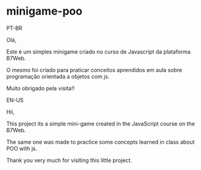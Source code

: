 # minigame-poo

PT-BR

Olá,

Este é um simples minigame criado no curso de Javascript da plataforma B7Web.

O mesmo foi criado para praticar conceitos aprendidos em aula sobre programação orientada a objetos com js.

Muito obrigado pela visita!!

EN-US

Hii,

This project its a simple mini-game created in the JavaScript course on the B7Web.

The same one was made to practice some concepts learned in class about POO with js.

Thank you very much for visiting this little project.
